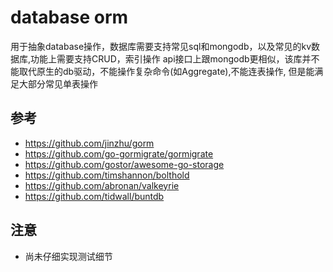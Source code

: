 # database orm

用于抽象database操作，数据库需要支持常见sql和mongodb，以及常见的kv数据库,功能上需要支持CRUD，索引操作
api接口上跟mongodb更相似，该库并不能取代原生的db驱动，不能操作复杂命令(如Aggregate),不能连表操作,
但是能满足大部分常见单表操作

## 参考

- https://github.com/jinzhu/gorm
- https://github.com/go-gormigrate/gormigrate
- https://github.com/gostor/awesome-go-storage  
- https://github.com/timshannon/bolthold  
- https://github.com/abronan/valkeyrie  
- https://github.com/tidwall/buntdb  

## 注意

- 尚未仔细实现测试细节

